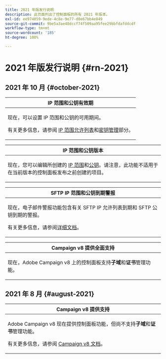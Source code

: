 ```yaml
---
title: 2021 年版发行说明
description: 此页面列出了控制面板的所有 2021 年版本。
exl-id: ee974059-9ede-4c8e-9e77-d0e67bb4e849
source-git-commit: 9be5a3ae48dccf74f509aa95fee29bbfdafddcdf
workflow-type: tm+mt
source-wordcount: '185'
ht-degree: 100%

---
```


# 2021 年版发行说明 {#rn-2021}

## 2021 年 10 月 {#october-2021}

<table>
<thead>
<tr>
<th><strong>IP 范围和公钥有效期</strong><br/></th>
</tr>
</thead>
<tbody>
<tr>
<td>
<p>现在，可以设置 IP 范围和公钥的可用期间。 </p><p>有关更多信息，请参阅 <a href="../sftp/using/ip-range-allow-listing.md#adding-ip-addresses-allow-list">IP 范围允许列表</a>和<a href="../sftp/using/key-management.md#installing-ssh-key">密钥管理</a>部分。</p>
</td>
</tr>
</tbody>
</table>

<table>
<thead>
<tr>
<th><strong>IP 范围和公钥版本</strong><br/></th>
</tr>
</thead>
<tbody>
<tr>
<td>
<p>现在，您可以编辑所创建的 <a href="../sftp/using/ip-range-allow-listing.md#editing-ip-ranges">IP 范围</a>和<a href="../sftp/using/key-management.md#editing-public-keys">公钥</a>。请注意，此功能不适用于在当前版本的控制面板发布之前创建的项目。
</td>
</tr>
</tbody>
</table>

<table>
<thead>
<tr>
<th><strong>SFTP IP 范围和公钥到期警报</strong><br/></th>
</tr>
</thead>
<tbody>
<tr>
<td>
<p>现在，电子邮件警报功能包含有关 SFTP IP 允许列表到期和 SFTP 公钥到期的警报。</p><p>有关更多信息，请参阅<a href="../performance-monitoring/using/email-alerting.md">详细文档</a>。</p>
</td>
</tr>
</tbody>
</table>

<table>
<thead>
<tr>
<th><strong>Campaign v8 提供全面支持</strong><br/></th>
</tr>
</thead>
<tbody>
<tr>
<td>
<p>现在，Adobe Campaign v8 上的控制面板支持<strong>子域</strong>和<strong>证书</strong>管理功能</a>。</p>
</td>
</tr>
</tbody>
</table>

## 2021 年 8 月 {#august-2021}

<table>
<thead>
<tr>
<th><strong>Campaign v8 提供支持</strong><br/></th>
</tr>
</thead>
<tbody>
<tr>
<td>
<p>Adobe Campaign v8 现在提供控制面板功能，但尚不支持<strong>子域</strong>和<strong>证书</strong>管理功能。</p><p>有关更多信息，请参阅 <a href="https://experienceleague.adobe.com/docs/campaign/campaign-v8/deploy/self-service.html?lang=zh-Hans" target="blank">Campaign v8 文档</a>。</p>
</td>
</tr>
</tbody>
</table>
